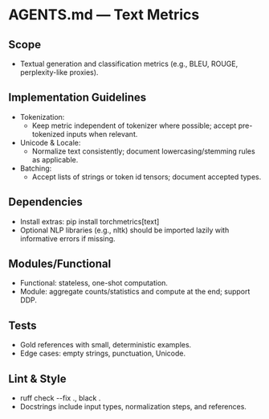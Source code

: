 # AGENTS.md — Text Metrics

## Scope

- Textual generation and classification metrics (e.g., BLEU, ROUGE, perplexity-like proxies).

## Implementation Guidelines

- Tokenization:
  - Keep metric independent of tokenizer where possible; accept pre-tokenized inputs when relevant.
- Unicode & Locale:
  - Normalize text consistently; document lowercasing/stemming rules as applicable.
- Batching:
  - Accept lists of strings or token id tensors; document accepted types.

## Dependencies

- Install extras: pip install torchmetrics[text]
- Optional NLP libraries (e.g., nltk) should be imported lazily with informative errors if missing.

## Modules/Functional

- Functional: stateless, one-shot computation.
- Module: aggregate counts/statistics and compute at the end; support DDP.

## Tests

- Gold references with small, deterministic examples.
- Edge cases: empty strings, punctuation, Unicode.

## Lint & Style

- ruff check --fix ., black .
- Docstrings include input types, normalization steps, and references.
